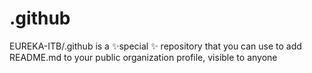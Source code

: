 # .github
EUREKA-ITB/.github is a ✨special ✨ repository that you can use to add README.md to your public organization profile, visible to anyone
